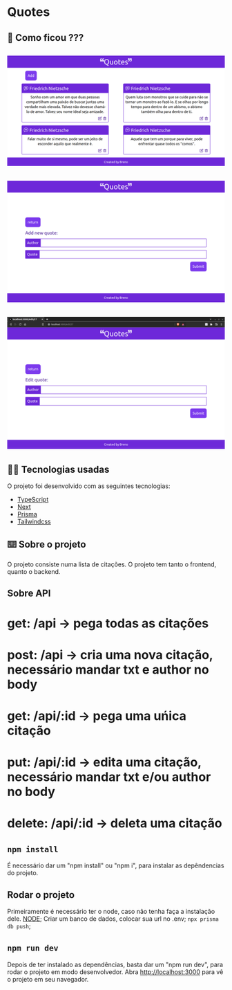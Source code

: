 # Quotes

## 👀 Como ficou ???

<img src="./img/quotes.png" width="600px"></img>
----------
<img src="./img/add.png" width="600px"></img>
----------
<img src="./img/edit.png" width="600px"></img>
----------

## 🧑‍💻 Tecnologias usadas

O projeto foi desenvolvido com as seguintes tecnologias:
- [TypeScript](https://www.typescriptlang.org/)
- [Next](https://pt-br.reactjs.org/)
- [Prisma](https://www.prisma.io/)
- [Tailwindcss](https://tailwindcss.com/)

## ⌨️ Sobre o projeto

O projeto consiste numa lista de citações. O projeto tem tanto o frontend, quanto o backend.

## Sobre API

# get: /api -> pega todas as citações
# post: /api -> cria uma nova citação, necessário mandar txt e author no body
# get: /api/:id -> pega uma uńica citação
# put: /api/:id -> edita uma citação, necessário mandar txt e/ou author no body
# delete: /api/:id -> deleta uma citação

## `npm install`

É necessário dar um "npm install" ou "npm i", para instalar as depêndencias do projeto.

## Rodar o projeto

Primeiramente é necessário ter o node, caso não tenha faça a instalação dele. [NODE](https://nodejs.org/en/download/);
Criar um banco de dados, colocar sua url no .env;
`npx prisma db push`;

## `npm run dev`

Depois de ter instalado as dependências, basta dar um "npm run dev", para rodar o projeto em modo desenvolvedor. Abra [http://localhost:3000](http://localhost:3000) para vê o projeto em seu navegador.